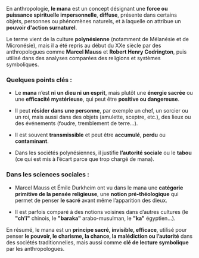 En anthropologie, **le mana** est un concept désignant une **force ou puissance spirituelle impersonnelle**, **diffuse**, présente dans certains objets, personnes ou phénomènes naturels, et à laquelle on attribue un **pouvoir d'action surnaturel**.

Le terme vient de la culture **polynésienne** (notamment de Mélanésie et de Micronésie), mais il a été repris au début du XXe siècle par des anthropologues comme **Marcel Mauss** et **Robert Henry Codrington**, puis utilisé dans des analyses comparées des religions et systèmes symboliques.

### Quelques points clés :

- Le **mana** n’est **ni un dieu ni un esprit**, mais plutôt une **énergie sacrée** ou une **efficacité mystérieuse**, qui peut être **positive ou dangereuse**.
    
- Il peut **résider dans une personne**, par exemple un chef, un sorcier ou un roi, mais aussi dans des objets (amulette, sceptre, etc.), des lieux ou des événements (foudre, tremblement de terre…).
    
- Il est souvent **transmissible** et peut être **accumulé**, **perdu** ou **contaminant**.
    
- Dans les sociétés polynésiennes, il justifie **l’autorité sociale** ou le **tabou** (ce qui est mis à l’écart parce que trop chargé de mana).
    

### Dans les sciences sociales :

- Marcel Mauss et Émile Durkheim ont vu dans le mana une **catégorie primitive de la pensée religieuse**, une **notion pré-théologique** qui permet de penser **le sacré** avant même l’apparition des dieux.
    
- Il est parfois comparé à des notions voisines dans d’autres cultures (le **"ch’i"** chinois, le **"baraka"** arabo-musulman, le **"ka"** égyptien...).
    

En résumé, le mana est un **principe sacré, invisible, efficace**, utilisé pour penser **le pouvoir, le charisme, la chance, la malédiction ou l’autorité** dans des sociétés traditionnelles, mais aussi comme **clé de lecture symbolique** par les anthropologues.